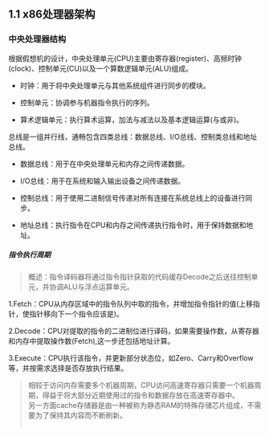 ## 1.1 x86处理器架构

### 中央处理器结构

 根据假想机的设计，中央处理单元(CPU)主要由寄存器(register)、高频时钟(clock)、控制单元(CU)以及一个算数逻辑单元(ALU)组成。

* 时钟：用于将中央处理单元与其他系统组件进行同步的模块。

* 控制单元：协调参与机器指令执行的序列。

* 算术逻辑单元：执行算术运算，加法与减法以及基本逻辑运算(与或非)。
 &emsp;
  
总线是一组并行线，通畅包含四类总线：数据总线、I/O总线、控制类总线和地址总线。

* 数据总线：用于在中央处理单元和内存之间传递数据。

* I/O总线：用于在系统和输入输出设备之间传递数据。

* 控制总线：用于使用二进制信号传递对所有连接在系统总线上的设备进行同步。

* 地址总线：执行指令在CPU和内存之间传递执行指令时，用于保持数据和地址。
&emsp;

##### 指令执行周期

>概述：指令译码器将通过指令指针获取的代码缓存Decode之后送往控制单元，并协调ALU与浮点运算单元。

1.Fetch：CPU从内存区域中的指令队列中取的指令，并增加指令指针的值(上移指针，使指针移向下一个指令应该是)。

2.Decode：CPU对提取的指令的二进制位进行译码，如果需要操作数，从寄存器和内存中提取操作数(Fetch),这一步还包括地址计算。

3.Execute：CPU执行该指令，并更新部分状态位，如Zero、Carry和Overflow等，并按需求选择是否存放执行结果。
&emsp;

> 相较于访问内存需要多个机器周期，CPU访问高速寄存器只需要一个机器周期，得益于将大部分近期使用过的指令和数据存放在高速寄存器中。  
> 另一方面cache存储器是由一种被称为静态RAM的特殊存储芯片组成，不需要为了保持其内容而不断刷新。  
&emsp;
